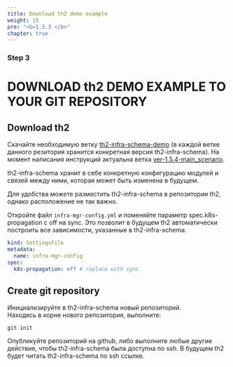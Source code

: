 ```yaml
---
title: Download th2 demo example
weight: 15
pre: "<b>1.3.3 </b>"
chapter: true
---
```

### Step 3

# DOWNLOAD th2 DEMO EXAMPLE TO YOUR GIT REPOSITORY

## Download th2

Скачайте необходимую ветку [th2-infra-schema-demo](https://github.com/th2-net/th2-infra-schema-demo/tree/master) 
(в каждой ветке данного резитория хранится конкретная версия th2-infra-schema). 
На момент написания инструкций актуальна ветка [ver-1.5.4-main_scenario](https://github.com/th2-net/th2-infra-schema-demo/tree/ver-1.5.4-main_scenario).

th2-infra-schema хранит в себе конкретную конфигурацию модулей и связей между ними, 
которая может быть изменена в будущем.

Для удобства можете разместить th2-infra-schema в репозитории th2, 
однако расположение не так важно.

Откройте файл `infra-mgr-config.yml` и поменяйте параметр spec.k8s-propagation с off на sync. Это позволит в будущем th2 автоматически построить все зависимости, указанные в th2-infra-schema.

```yml
kind: SettingsFile
metadata:
  name: infra-mgr-config
spec:
  k8s-propagation: off # replace with sync
```

## Create git repository

Инициализируйте в th2-infra-schema новый репозиторий.  
Находясь в корне нового репозитория, выполните:
```shell
git init
```

Опубликуйте репозиторий на github, либо выполните любые другие действия, 
чтобы th2-infra-schema была доступна по ssh. В будущем th2 будет читать 
th2-infra-schema по ssh ссылке.
